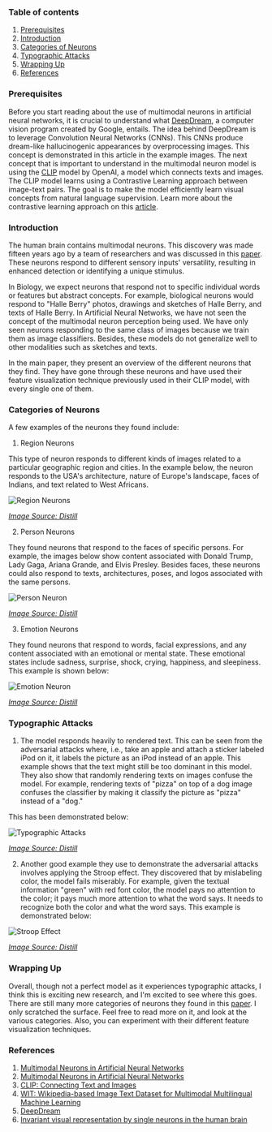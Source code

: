 ### Table of contents

1. [Prerequisites](#prerequisites)
2. [Introduction](#introduction)
3. [Categories of Neurons](#categories-of-neurons)
4. [Typographic Attacks](#typographic-attacks)
5. [Wrapping Up](#wrapping-up)
6. [References](#references)

### Prerequisites

Before you start reading about the use of multimodal neurons in artificial neural networks, it is crucial to understand what [DeepDream](https://en.wikipedia.org/wiki/DeepDream), a computer vision program created by Google, entails. The idea behind DeepDream is to leverage Convolution Neural Networks (CNNs). This CNNs produce dream-like hallucinogenic appearances by overprocessing images. This concept is demonstrated in this article in the example images.
The next concept that is important to understand in the multimodal neuron model is using the [CLIP](https://openai.com/blog/clip/) model by OpenAI, a model which connects texts and images. The CLIP model learns using a Contrastive Learning approach between image-text pairs. The goal is to make the model efficiently learn visual concepts from natural language supervision. Learn more about the contrastive learning approach on this [article](https://www.section.io/engineering-education/simclr-a-simple-framework-for-contrastive-learning-of-visual-representations/).

### Introduction

The human brain contains multimodal neurons. This discovery was made fifteen years ago by a team of researchers and was discussed in this [paper](https://www.nature.com/articles/nature03687). These neurons respond to different sensory inputs' versatility, resulting in enhanced detection or identifying a unique stimulus.    

In Biology, we expect neurons that respond not to specific individual words or features but abstract concepts. For example, biological neurons would respond to "Halle Berry" photos, drawings and sketches of Halle Berry, and texts of Halle Berry. In Artificial Neural Networks, we have not seen the concept of the multimodal neuron perception being used. We have only seen neurons responding to the same class of images because we train them as image classifiers. Besides, these models do not generalize well to other modalities such as sketches and texts.

In the main paper, they present an overview of the different neurons that they find. They have gone through these neurons and have used their feature visualization technique previously used in their CLIP model, with every single one of them. 

### Categories of Neurons

A few examples of the neurons they found include:

1. Region Neurons

This type of neuron responds to different kinds of images related to a particular geographic region and cities. In the example below, the neuron responds to the USA's architecture, nature of Europe's landscape, faces of Indians, and text related to West Africans.

![Region Neurons](/engineering-education\multimodal-neurons-in-artificial-neural-networks/region-neuron.PNG)

*[Image Source: Distill](https://distill.pub/2021/multimodal-neurons/)*

2. Person Neurons

They found neurons that respond to the faces of specific persons. For example, the images below show content associated with Donald Trump, Lady Gaga, Ariana Grande, and Elvis Presley. Besides faces, these neurons could also respond to texts, architectures, poses, and logos associated with the same persons. 

![Person Neuron](/engineering-education\multimodal-neurons-in-artificial-neural-networks/person-neuron.PNG)

*[Image Source: Distill](https://distill.pub/2021/multimodal-neurons/)*

3. Emotion Neurons

They found neurons that respond to words, facial expressions, and any content associated with an emotional or mental state. These emotional states include sadness, surprise, shock, crying, happiness, and sleepiness. This example is shown below:

![Emotion Neuron](/engineering-education\multimodal-neurons-in-artificial-neural-networks/emotion-neuron.PNG)

*[Image Source: Distill](https://distill.pub/2021/multimodal-neurons/)*

### Typographic Attacks

1. The model responds heavily to rendered text. This can be seen from the adversarial attacks where, i.e., take an apple and attach a sticker labeled iPod on it, it labels the picture as an iPod instead of an apple. This example shows that the text might still be too dominant in this model. They also show that randomly rendering texts on images confuse the model. For example, rendering texts of "pizza" on top of a dog image confuses the classifier by making it classify the picture as "pizza" instead of a "dog."

This has been demonstrated below: 

![Typographic Attacks](/engineering-education\multimodal-neurons-in-artificial-neural-networks/chihuahua-pizza.PNG)

*[Image Source: Distill](https://distill.pub/2021/multimodal-neurons/#emotion-neurons)*

2. Another good example they use to demonstrate the adversarial attacks involves applying the Stroop effect. They discovered that by mislabeling color, the model fails miserably. For example, given the textual information "green" with red font color, the model pays no attention to the color; it pays much more attention to what the word says. It needs to recognize both the color and what the word says. This example is demonstrated below:

![Stroop Effect](/engineering-education\multimodal-neurons-in-artificial-neural-networks/green-color.PNG)

*[Image Source: Distill](https://distill.pub/2021/multimodal-neurons/#emotion-neurons)*

### Wrapping Up

Overall, though not a perfect model as it experiences typographic attacks, I think this is exciting new research, and I'm excited to see where this goes. There are still many more categories of neurons they found in this [paper](https://openai.com/blog/multimodal-neurons/). I only scratched the surface. Feel free to read more on it, and look at the various categories. Also, you can experiment with their different feature visualization techniques.

### References

1. [Multimodal Neurons in Artificial Neural Networks](https://openai.com/blog/multimodal-neurons/)
2. [Multimodal Neurons in Artificial Neural Networks](https://distill.pub/2021/multimodal-neurons/)
3. [CLIP: Connecting Text and Images](https://openai.com/blog/clip/)
4. [WIT: Wikipedia-based Image Text Dataset for Multimodal Multilingual Machine Learning](https://arxiv.org/pdf/2103.01913.pdf)
5. [DeepDream](https://en.wikipedia.org/wiki/DeepDream)
6. [Invariant visual representation by single neurons in the human brain](https://www.nature.com/articles/nature03687)